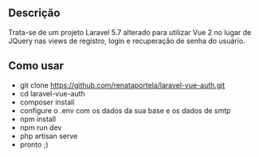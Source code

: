 ## Descrição

Trata-se de um projeto Laravel 5.7 alterado para utilizar Vue 2 no lugar de JQuery nas views de registro, login e recuperação de senha do usuário. 

## Como usar

- git clone https://github.com/renataportela/laravel-vue-auth.git
- cd laravel-vue-auth
- composer install
- configure o .env com os dados da sua base e os dados de smtp
- npm install
- npm run dev
- php artisan serve
- pronto ;)
